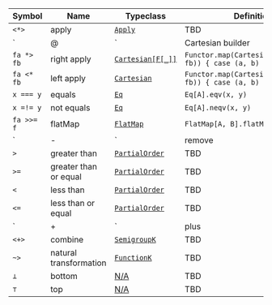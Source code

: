 | Symbol     | Name                   | Typeclass                                                             | Definition |
| -----------     | ---------------------- | --------------------------------------------------------------------- |----------- |
| `<*>`      | apply                  | [`Apply`](core/src/main/scala/cats/Apply.scala)                       | TBD        |
| `|@|`      | Cartesian builder      | [`Cartesian[F[_]]`](core/src/main/scala/cats/Cartesian.scala)               | TBD        |
| `fa *> fb` | right apply            | [`Cartesian[F[_]]`](core/src/main/scala/cats/Cartesian.scala)               | `Functor.map(Cartesian.product(fa, fb)) { case (a, b) => b }` |
| `fa <* fb` | left apply             | [`Cartesian`](core/src/main/scala/cats/Cartesian.scala)               | `Functor.map(Cartesian.product(fa, fb)) { case (a, b) => a }` |
| `x === y`  | equals                 | [`Eq`](kernel/src/main/scala/cats/kernel/Eq.scala)                    | `Eq[A].eqv(x, y)`  |
| `x =!= y`  | not equals             | [`Eq`](kernel/src/main/scala/cats/kernel/Eq.scala)                    | `Eq[A].neqv(x, y)` |
| `fa >>= f` | flatMap                | [`FlatMap`](core/src/main/scala/cats/syntax/flatMap.scala)            | `FlatMap[A, B].flatMap(fa)(f)` |
| `|-|`      | remove                 | [`Group`](kernel/src/main/scala/cats/kernel/Group.scala)              | TBD |
| `>`        | greater than           | [`PartialOrder`](kernel/src/main/scala/cats/kernel/PartialOrder.scala)| TBD |
| `>=`       | greater than or equal  | [`PartialOrder`](kernel/src/main/scala/cats/kernel/PartialOrder.scala)| TBD |
| `<`        | less than              | [`PartialOrder`](kernel/src/main/scala/cats/kernel/PartialOrder.scala)| TBD |
| `<=`       | less than or equal     | [`PartialOrder`](kernel/src/main/scala/cats/kernel/PartialOrder.scala)| TBD |
| `|+|`      | plus                   | [`Semigroup`](kernel/src/main/scala/cats/kernel/Semigroup.scala)      | TBD |
| `<+>`      | combine                | [`SemigroupK`](core/src/main/scala/cats/SemigroupK.scala)             | TBD |
| `~>`       | natural transformation | [`FunctionK`](core/src/main/scala/cats/arrow/FunctionK.scala)         | TBD |
| `⊥`        | bottom                 | [N/A](core/src/main/scala/cats/package.scala)                         | TBD |
| `⊤`        | top                    | [N/A](core/src/main/scala/cats/package.scala)                         | TBD |
